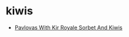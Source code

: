 # kiwis

 * [Pavlovas With Kir Royale Sorbet And Kiwis](index/p/pavlovas-with-kir-royale-sorbet-and-kiwis-11535.json)
